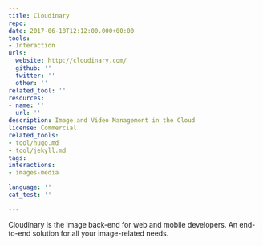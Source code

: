 ```yaml
---
title: Cloudinary
repo: 
date: 2017-06-18T12:12:00.000+00:00
tools:
- Interaction  
urls:
  website: http://cloudinary.com/
  github: ''
  twitter: ''
  other: ''
related_tool: ''
resources:
- name: ''
  url: ''
description: Image and Video Management in the Cloud
license: Commercial
related_tools:
- tool/hugo.md
- tool/jekyll.md
tags:
interactions:
- images-media

language: ''
cat_test: ''

---
```

Cloudinary is the image back-end for web and mobile developers. An end-to-end solution for all your image-related needs.
